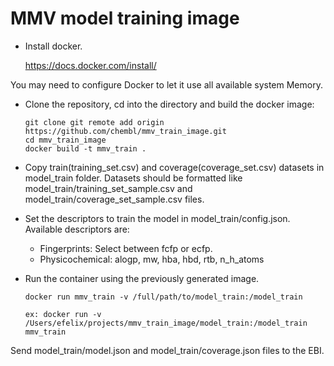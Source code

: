 # MMV model training image


- Install docker.

  https://docs.docker.com/install/

You may need to configure Docker to let it use all available system Memory.

- Clone the repository, cd into the directory and build the docker image:

  ```
  git clone git remote add origin https://github.com/chembl/mmv_train_image.git
  cd mmv_train_image
  docker build -t mmv_train .
  ```

- Copy train(training_set.csv) and coverage(coverage_set.csv) datasets in model_train folder. Datasets should be formatted like model_train/training_set_sample.csv and model_train/coverage_set_sample.csv files.

- Set the descriptors to train the model in model_train/config.json. Available descriptors are:

    - Fingerprints: Select between fcfp or ecfp.
    - Physicochemical: alogp, mw, hba, hbd, rtb, n_h_atoms

- Run the container using the previously generated image.

  ```
  docker run mmv_train -v /full/path/to/model_train:/model_train
  
  ex: docker run -v /Users/efelix/projects/mmv_train_image/model_train:/model_train mmv_train
  ```

Send model_train/model.json and model_train/coverage.json files to the EBI.
